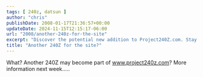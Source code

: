 ```yaml
---
tags: [ 240z, datsun ]
author: "chris"
publishDate: 2008-01-17T21:36:57+00:00
updateDate: 2024-11-15T12:15:17-06:00
url: "2008/another-240z-for-the-site"
excerpt: "Discover the potential new addition to Project240Z.com. Stay tuned for exciting updates next week!"
title: "Another 240Z for the site?"
---
```


What? Another 240Z may become part of www.project240z.com? More information next week.....

